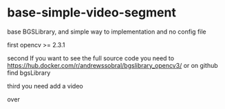 # base-simple-video-segment
base BGSLibrary, and simple way to implementation and no config file

first
opencv >= 2.3.1

second
If you want to see the full source code
you need to https://hub.docker.com/r/andrewssobral/bgslibrary_opencv3/ 
or on github find bgsLibrary 

third
you need add a video 



over
